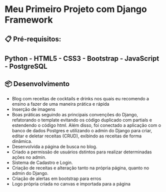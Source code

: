 # Meu Primeiro Projeto com Django Framework
## 📋 Pré-requisitos: 
## Python - HTML5 - CSS3 - Bootstrap - JavaScript - PostgreSQL
## 📦 Desenvolvimento
- Blog com receitas de cocktails e drinks nos quais eu recomendo a ensino a fazer de uma maneira prática e rápida
- Inserção de imagens
- Boas práticas seguindo as principais convenções do Django, refatorando o template evitando os código duplicado com partials e estendendo o código html. Além disso, foi conectado a aplicação com o banco de dados Postgres e utilizando o admin do Django para criar, editar e deletar receitas (CRUD), exibindo as receitas de forma dinâmica.
- Desenvolvida a página de busca no blog.
- Criado a permissão de usuários dstintos para realizar determinadas ações no admin.
- Sistema de Cadastro e Login.
- Criação de receitas e alteração tanto na própria página, quanto no admin do Django.
- Criação de alertas em bootstrap para erros
- Logo própria criada no canvas e importada para a página

  
 
